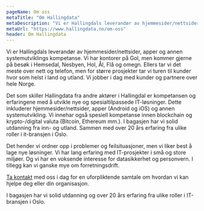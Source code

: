```yaml
---
pageName: Om oss
metaTitle: "Om Hallingdata"
metaDescription: "Vi er Hallingdals leverandør av hjemmesider/nettsider, apper og annen systemutviklings kompetanse."
metaUrl: "https://www.hallingdata.no/om-oss"
header: Om Hallingdata
---
```

Vi er Hallingdals leverandør av hjemmesider/nettsider, apper og annen systemutviklings kompetanse. Vi har kontorer på Gol, men kommer gjerne på besøk i Hemsedal, Nesbyen, Hol, Ål, Flå og omegn. Ellers tar vi det meste over nett og telefon, men for større prosjekter tar vi turen til kunder hvor som helst i land og utland. Vi jobber i dag med kunder og partnere over hele Norge.



Det som skiller Hallingdata fra andre aktører i Hallingdal er kompetansen og erfaringene med å utvikle nye og spesialtilpassede IT-løsninger. Dette inkluderer hjemmesider/nettsider, apper (Android og iOS) og annen systemutvikling. Vi innehar også spesiell kompetanse innen blockchain og krypto-/digital valuta (Bitcoin, Ethereum mm.). I bagasjen har vi solid utdanning fra inn- og utland. Sammen med over 20 års erfaring fra ulike roller i it-bransjen i Oslo.



Det hender vi ordner opp i problemer og feilsituasjoner, men vi liker best å lage nye løsninger. Vi har lang erfaring med IT-prosjekter i små og store miljøer. Og vi har en voksende interesse for datasikkerhet og personvern. I tillegg kan vi ganske mye om forretningsdrift.



[Ta kontakt](https://m.me/hallingdata) med oss i dag for en uforpliktende samtale om hvordan vi kan hjelpe deg eller din organisasjon.



I bagasjen har vi solid utdanning og over 20 års erfaring fra ulike roller i IT-bransjen i Oslo.
